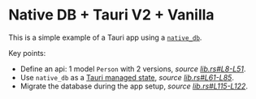 # Native DB + Tauri V2 + Vanilla

This is a simple example of a Tauri app using a [`native_db`](https://github.com/vincent-herlemont/native_db).

Key points:
- Define an api: 1 model `Person` with 2 versions, *source [lib.rs#L8-L51](https://github.com/vincent-herlemont/native_db_tauri_vanilla/blob/28a4b2d40fec115d5e50a71a3b3a227c52be1310/src-tauri/src/lib.rs#L8-L51)*.
- Use `native_db` as a [Tauri managed state](https://tauri.app/v1/guides/features/command/#accessing-managed-state), *source [lib.rs#L61-L85](https://github.com/vincent-herlemont/native_db_tauri_vanilla/blob/28a4b2d40fec115d5e50a71a3b3a227c52be1310/src-tauri/src/lib.rs#L61-L85)*.
- Migrate the database during the app setup, *source [lib.rs#L115-L122](https://github.com/vincent-herlemont/native_db_tauri_vanilla/blob/28a4b2d40fec115d5e50a71a3b3a227c52be1310/src-tauri/src/lib.rs#L115-L122)*.
